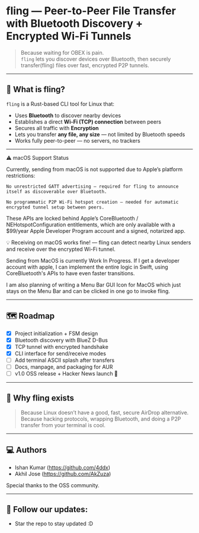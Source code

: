 # fling — Peer-to-Peer File Transfer with Bluetooth Discovery + Encrypted Wi-Fi Tunnels

> Because waiting for OBEX is pain.  
> `fling` lets you discover devices over Bluetooth, then securely transfer(fling) files over fast, encrypted P2P tunnels.  

---

## 🚀 What is fling?

`fling` is a Rust-based CLI tool for Linux that:
- Uses **Bluetooth** to discover nearby devices
- Establishes a direct **Wi-Fi (TCP) connection** between peers
- Secures all traffic with **Encryption**
- Lets you transfer **any file, any size** — not limited by Bluetooth speeds
- Works fully peer-to-peer — no servers, no trackers

---
⚠️ macOS Support Status

Currently, sending from macOS is not supported due to Apple’s platform restrictions:

    No unrestricted GATT advertising — required for fling to announce itself as discoverable over Bluetooth.

    No programmatic P2P Wi-Fi hotspot creation — needed for automatic encrypted tunnel setup between peers.

These APIs are locked behind Apple’s CoreBluetooth / NEHotspotConfiguration entitlements, which are only available with a $99/year Apple Developer Program account and a signed, notarized app.

💡 Receiving on macOS works fine! — fling can detect nearby Linux senders and receive over the encrypted Wi-Fi tunnel.

Sending from MacOS is currently Work In Progress. If I get a developer account with apple, I can implement the entire logic in Swift, using CoreBluetooth's APIs to have even faster transitions. 

I am also planning of writing a Menu Bar GUI Icon for MacOS which just stays on the Menu Bar and can be clicked in one go to invoke fling.

---

## 🗺️ Roadmap

- [x] Project initialization + FSM design
- [x] Bluetooth discovery with BlueZ D-Bus
- [x] TCP tunnel with encrypted handshake
- [x] CLI interface for send/receive modes
- [ ] Add terminal ASCII splash after transfers
- [ ] Docs, manpage, and packaging for AUR
- [ ] v1.0 OSS release + Hacker News launch 🚀

---

## 💬 Why fling exists

> Because Linux doesn’t have a good, fast, secure AirDrop alternative.   
> Because hacking protocols, wrapping Bluetooth, and doing a P2P transfer from your terminal is cool.  

---

## 💻 Authors

- Ishan Kumar (https://github.com/4ddx)
- Akhil Jose (https://github.com/AkZuza)

Special thanks to the OSS community.

---

## 📰 Follow our updates:

- Star the repo to stay updated :D

